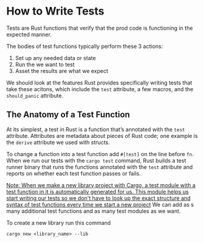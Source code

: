 # How to Write Tests

Tests are Rust functions that verify that the prod code is functioning in the expected manner. 

The bodies of test functions typically perform these 3 actions: 

1. Set up any needed data or state 
2. Run the we want to test
3. Asset the results are what we expect

We should look at the features Rust provides specifically writing tests that take these acitons, which include the `test` attribute, a few macros, and the `should_panic` attribute. 

## The Anatomy of a Test Function

At its simplest, a test in Rust is a function that’s annotated with the `test` attribute.
Attributes are metadata about pieces of Rust code; one example is the `derive` attribute we used with structs.

To change a function into a test function add `#[test]` on the line before `fn`. 
When we run our tests with the `cargo test` command, Rust builds a test runner binary that runs the functions annotated with the `test` attribute and reports on whether each test function passes or fails. 

<ins>Note: When we make a new library project with Cargo, a test module with a test function in it is automatically generated for us.
This module helps us start writing our tests so we don't have to look up the exact structure and syntax of test functions every time we start a new project</ins>
We can add as s many additional test functions and as many test modules as we want.

To create a new library run this command

```
cargo new <library_name> --lib
```

